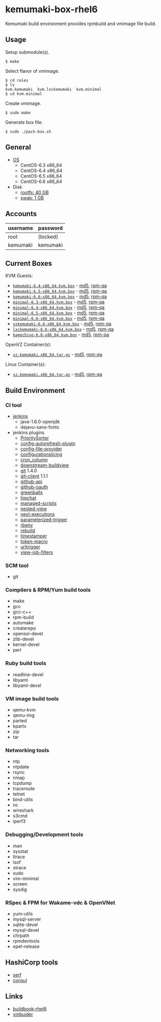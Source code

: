 kemumaki-box-rhel6
==================

Kemumaki build environment provides rpmbuild and vmimage file build.

Usage
-----

Setup submodule(s).

```
$ make
```

Select flavor of vmimage.

```
$ cd roles
$ ls
kvm.kemumaki  kvm.lxckemumaki  kvm.minimal
$ cd kvm.minimal
```

Create vmimage.

```
$ sudo make
```

Generate box file.

```
$ sudo ./pack-box.sh
```

General
-------

+ [OS](vmbuilder.conf#L5-L6)
  + CentOS-6.3 x86_64
  + CentOS-6.4 x86_64
  + CentOS-6.5 x86_64
  + CentOS-6.6 x86_64
+ Disk
  + [rootfs: 40 GB](vmbuilder.conf.d/disk.conf#L1)
  + [swap: 1 GB](vmbuilder.conf.d/disk.conf#L2)

Accounts
--------

| username | password |
|:---------|:---------|
| root     | (locked) |
| kemumaki | kemumaki |

Current Boxes
-------------

KVM Guests:

+ [`kemumaki-6.4-x86_64.kvm.box`](http://dlc2.wakame.axsh.jp/wakameci/kemumaki-box-rhel6/current/kemumaki-6.4-x86_64.kvm.box) - [md5](http://dlc2.wakame.axsh.jp/wakameci/kemumaki-box-rhel6/current/kemumaki-6.4-x86_64.kvm.box.md5), [rpm-qa](http://dlc2.wakame.axsh.jp/wakameci/kemumaki-box-rhel6/current/kemumaki-6.4-x86_64.kvm.box.rpm-qa)
+ [`kemumaki-6.5-x86_64.kvm.box`](http://dlc2.wakame.axsh.jp/wakameci/kemumaki-box-rhel6/current/kemumaki-6.5-x86_64.kvm.box) - [md5](http://dlc2.wakame.axsh.jp/wakameci/kemumaki-box-rhel6/current/kemumaki-6.5-x86_64.kvm.box.md5), [rpm-qa](http://dlc2.wakame.axsh.jp/wakameci/kemumaki-box-rhel6/current/kemumaki-6.5-x86_64.kvm.box.rpm-qa)
+ [`kemumaki-6.6-x86_64.kvm.box`](http://dlc2.wakame.axsh.jp/wakameci/kemumaki-box-rhel6/current/kemumaki-6.6-x86_64.kvm.box) - [md5](http://dlc2.wakame.axsh.jp/wakameci/kemumaki-box-rhel6/current/kemumaki-6.6-x86_64.kvm.box.md5), [rpm-qa](http://dlc2.wakame.axsh.jp/wakameci/kemumaki-box-rhel6/current/kemumaki-6.6-x86_64.kvm.box.rpm-qa)
+ [`minimal-6.3-x86_64.kvm.box`](http://dlc2.wakame.axsh.jp/wakameci/kemumaki-box-rhel6/current/minimal-6.3-x86_64.kvm.box) - [md5](http://dlc2.wakame.axsh.jp/wakameci/kemumaki-box-rhel6/current/minimal-6.3-x86_64.kvm.box.md5), [rpm-qa](http://dlc2.wakame.axsh.jp/wakameci/kemumaki-box-rhel6/current/minimal-6.3-x86_64.kvm.box.rpm-qa)
+ [`minimal-6.4-x86_64.kvm.box`](http://dlc2.wakame.axsh.jp/wakameci/kemumaki-box-rhel6/current/minimal-6.4-x86_64.kvm.box) - [md5](http://dlc2.wakame.axsh.jp/wakameci/kemumaki-box-rhel6/current/minimal-6.4-x86_64.kvm.box.md5), [rpm-qa](http://dlc2.wakame.axsh.jp/wakameci/kemumaki-box-rhel6/current/minimal-6.4-x86_64.kvm.box.rpm-qa)
+ [`minimal-6.5-x86_64.kvm.box`](http://dlc2.wakame.axsh.jp/wakameci/kemumaki-box-rhel6/current/minimal-6.5-x86_64.kvm.box) - [md5](http://dlc2.wakame.axsh.jp/wakameci/kemumaki-box-rhel6/current/minimal-6.5-x86_64.kvm.box.md5), [rpm-qa](http://dlc2.wakame.axsh.jp/wakameci/kemumaki-box-rhel6/current/minimal-6.5-x86_64.kvm.box.rpm-qa)
+ [`minimal-6.6-x86_64.kvm.box`](http://dlc2.wakame.axsh.jp/wakameci/kemumaki-box-rhel6/current/minimal-6.6-x86_64.kvm.box) - [md5](http://dlc2.wakame.axsh.jp/wakameci/kemumaki-box-rhel6/current/minimal-6.6-x86_64.kvm.box.md5), [rpm-qa](http://dlc2.wakame.axsh.jp/wakameci/kemumaki-box-rhel6/current/minimal-6.6-x86_64.kvm.box.rpm-qa)
+ [`vzkemumaki-6.6-x86_64.kvm.box`](http://dlc2.wakame.axsh.jp/wakameci/kemumaki-box-rhel6/current/vzkemumaki-6.6-x86_64.kvm.box) - [md5](http://dlc2.wakame.axsh.jp/wakameci/kemumaki-box-rhel6/current/vzkemumaki-6.6-x86_64.kvm.box.md5), [rpm-qa](http://dlc2.wakame.axsh.jp/wakameci/kemumaki-box-rhel6/current/vzkemumaki-6.6-x86_64.kvm.box.rpm-qa)
+ [`lxckemumaki-6.6-x86_64.kvm.box`](http://dlc2.wakame.axsh.jp/wakameci/kemumaki-box-rhel6/current/lxckemumaki-6.6-x86_64.kvm.box) - [md5](http://dlc2.wakame.axsh.jp/wakameci/kemumaki-box-rhel6/current/lxckemumaki-6.6-x86_64.kvm.box.md5), [rpm-qa](http://dlc2.wakame.axsh.jp/wakameci/kemumaki-box-rhel6/current/lxckemumaki-6.6-x86_64.kvm.box.rpm-qa)
+ [`kagechiyo-6.6-x86_64.kvm.box`](http://dlc2.wakame.axsh.jp/wakameci/kemumaki-box-rhel6/current/kagechiyo-6.6-x86_64.kvm.box) - [md5](http://dlc2.wakame.axsh.jp/wakameci/kemumaki-box-rhel6/current/kagechiyo-6.6-x86_64.kvm.box.md5), [rpm-qa](http://dlc2.wakame.axsh.jp/wakameci/kemumaki-box-rhel6/current/kagechiyo-6.6-x86_64.kvm.box.rpm-qa)

OpenVZ Container(s):

+ [`vz.kemumaki.x86_64.tar.gz`](http://dlc2.wakame.axsh.jp/wakameci/kemumaki-box-rhel6/current/vz.kemumaki.x86_64.tar.gz) - [md5](http://dlc2.wakame.axsh.jp/wakameci/kemumaki-box-rhel6/current/vz.kemumaki.x86_64.tar.gz.md5), [rpm-qa](http://dlc2.wakame.axsh.jp/wakameci/kemumaki-box-rhel6/current/vz.kemumaki.x86_64.rpm-qa)

Linux Container(s):

+ [`vz.kemumaki.x86_64.tar.gz`](http://dlc2.wakame.axsh.jp/wakameci/kemumaki-box-rhel6/current/vz.kemumaki.x86_64.tar.gz)  - [md5](http://dlc2.wakame.axsh.jp/wakameci/kemumaki-box-rhel6/current/vz.kemumaki.x86_64.tar.gz.md5), [rpm-qa](http://dlc2.wakame.axsh.jp/wakameci/kemumaki-box-rhel6/current/vz.kemumaki.x86_64.rpm-qa)

Build Environment
-----------------

### CI tool

+ [jenkins](http://jenkins-ci.org/)
   + java-1.6.0-openjdk
   + dejavu-sans-fonts
+ jenkins plugins
   + [PrioritySorter](https://wiki.jenkins-ci.org/display/JENKINS/Priority+Sorter+Plugin)
   + [config-autorefresh-plugin](https://wiki.jenkins-ci.org/display/JENKINS/Config+AutoRefresh+Plugin)
   + [config-file-provider](https://wiki.jenkins-ci.org/display/JENKINS/Config+File+Provider+Plugin)
   + [configurationslicing](https://wiki.jenkins-ci.org/display/JENKINS/Configuration+Slicing+Plugin)
   + [cron_column](https://wiki.jenkins-ci.org/display/JENKINS/Cron+Column+Plugin)
   + [downstream-buildview](https://wiki.jenkins-ci.org/display/JENKINS/Downstream+buildview+plugin)
   + [git](https://wiki.jenkins-ci.org/display/JENKINS/Git+Plugin)        1.4.0
   + [git-client](https://wiki.jenkins-ci.org/display/JENKINS/Git+Client+Plugin) 1.1.1
   + [github-api](https://wiki.jenkins-ci.org/display/JENKINS/GitHub+API+Plugin)
   + [github-oauth](https://wiki.jenkins-ci.org/display/JENKINS/Github+OAuth+Plugin)
   + [greenballs](https://wiki.jenkins-ci.org/display/JENKINS/Green+Balls)
   + [hipchat](https://wiki.jenkins-ci.org/display/JENKINS/HipChat+Plugin)
   + [managed-scripts](https://wiki.jenkins-ci.org/display/JENKINS/Managed+Script+Plugin)
   + [nested-view](https://wiki.jenkins-ci.org/display/JENKINS/Nested+View+Plugin)
   + [next-executions](https://wiki.jenkins-ci.org/display/JENKINS/Next+Executions)
   + [parameterized-trigger](https://wiki.jenkins-ci.org/display/JENKINS/Parameterized+Trigger+Plugin)
   + [rbenv](https://wiki.jenkins-ci.org/display/JENKINS/Rbenv+Plugin)
   + [rebuild](https://wiki.jenkins-ci.org/display/JENKINS/Rebuild+Plugin)
   + [timestamper](https://wiki.jenkins-ci.org/display/JENKINS/Timestamper)
   + [token-macro](https://wiki.jenkins-ci.org/display/JENKINS/Token+Macro+Plugin)
   + [urltrigger](https://wiki.jenkins-ci.org/display/JENKINS/URLTrigger+Plugin)
   + [view-job-filters](https://wiki.jenkins-ci.org/display/JENKINS/View+Job+Filters)

### SCM tool

+ git

### Compilers &amp; RPM/Yum build tools

+ make
+ gcc
+ gcc-c++
+ rpm-build
+ automake
+ createrepo
+ openssl-devel
+ zlib-devel
+ kernel-devel
+ perl

### Ruby build tools

+ readline-devel
+ libyaml
+ libyaml-devel

### VM image build tools

+ qemu-kvm
+ qemu-img
+ parted
+ kpartx
+ zip
+ tar

### Networking tools

+ ntp
+ ntpdate
+ rsync
+ nmap
+ tcpdump
+ traceroute
+ telnet
+ bind-utils
+ nc
+ wireshark
+ s3cmd
+ iperf3

### Debugging/Development tools

+ man
+ sysstat
+ ltrace
+ lsof
+ strace
+ sudo
+ vim-minimal
+ screen
+ sysdig

### RSpec &amp; FPM for Wakame-vdc &amp; OpenVNet

+ yum-utils
+ mysql-server
+ sqlite-devel
+ mysql-devel
+ chrpath
+ rpmdevtools
+ epel-release

## HashiCorp tools

+ [serf](https://serfdom.io/)
+ [consul](https://consul.io/)

Links
-----

+ [buildbook-rhel6](https://github.com/wakameci/buildbook-rhel6)
+ [vmbuider](https://github.com/hansode/vmbuilder)
